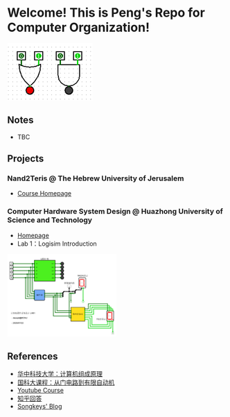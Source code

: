 # Welcome! This is Peng's Repo for Computer Organization!
![icon](nand2tetris_icon.PNG)

## Notes
- TBC


## Projects
### Nand2Teris @ The Hebrew University of Jerusalem
- [Course Homepage](https://www.nand2tetris.org/)

### Computer Hardware System Design @ Huazhong University of Science and Technology
- [Homepage](http://www.icourse163.org/learn/HUST-1205809816?tid=1450219449#/learn/announce)
- Lab 1：Logisim Introduction

<img src="HUST_Computer_Hardware_System_Design/lab1_logisim_intro/lab1.PNG" width="50%" height="50%">

## References
- [华中科技大学：计算机组成原理](https://www.icourse163.org/learn/HUST-1003159001?tid=1003367001#/learn/content)
- [国科大课程：从门电路到有限自动机](https://vlab.ustc.edu.cn/guide/index.html)
- [Youtube Course](https://www.youtube.com/watch?v=hi5ekb_9ZSU&list=PLbx-k3N9Yr9-vSAQ4QBzI981sU_xc_zWM)
- [知乎回答](https://www.zhihu.com/question/38838088/answer/78521124)
- [Songkeys' Blog](https://songkeys.github.io/posts/nand2tetris/)

